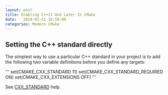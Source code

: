 ```yaml
---
layout: post
title: Enabling C++11 And Later In CMake
date:   2020-02-21 16:50:00
categories: Modern CMake
---
```


## Setting the C++ standard directly

The simplest way to use a particular C++ standard in your project is to add the following two variable definitions before you define any targets:

'''
set(CMAKE_CXX_STANDARD 11)
set(CMAKE_CXX_STANDARD_REQUIRED ON)
set(CMAKE_CXX_EXTENSIONS OFF)
'''

See [CXX_STANDARD](https://cmake.org/cmake/help/latest/prop_tgt/CXX_STANDARD.html) help.